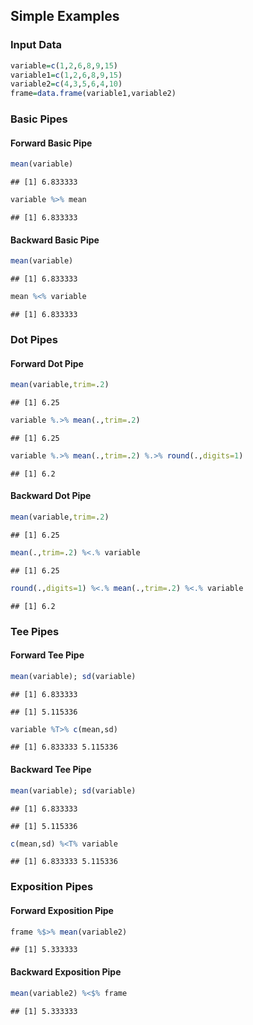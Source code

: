 
## Simple Examples

### Input Data

```r
variable=c(1,2,6,8,9,15)
variable1=c(1,2,6,8,9,15)
variable2=c(4,3,5,6,4,10)
frame=data.frame(variable1,variable2)
```

### Basic Pipes

#### Forward Basic Pipe

```r
mean(variable)
```

```
## [1] 6.833333
```

```r
variable %>% mean
```

```
## [1] 6.833333
```

#### Backward Basic Pipe

```r
mean(variable)
```

```
## [1] 6.833333
```

```r
mean %<% variable
```

```
## [1] 6.833333
```

### Dot Pipes

#### Forward Dot Pipe

```r
mean(variable,trim=.2)
```

```
## [1] 6.25
```

```r
variable %.>% mean(.,trim=.2)
```

```
## [1] 6.25
```

```r
variable %.>% mean(.,trim=.2) %.>% round(.,digits=1)
```

```
## [1] 6.2
```

#### Backward Dot Pipe

```r
mean(variable,trim=.2)
```

```
## [1] 6.25
```

```r
mean(.,trim=.2) %<.% variable
```

```
## [1] 6.25
```

```r
round(.,digits=1) %<.% mean(.,trim=.2) %<.% variable
```

```
## [1] 6.2
```

### Tee Pipes

#### Forward Tee Pipe

```r
mean(variable); sd(variable)
```

```
## [1] 6.833333
```

```
## [1] 5.115336
```

```r
variable %T>% c(mean,sd)
```

```
## [1] 6.833333 5.115336
```

#### Backward Tee Pipe

```r
mean(variable); sd(variable)
```

```
## [1] 6.833333
```

```
## [1] 5.115336
```

```r
c(mean,sd) %<T% variable
```

```
## [1] 6.833333 5.115336
```

### Exposition Pipes

#### Forward Exposition Pipe

```r
frame %$>% mean(variable2)
```

```
## [1] 5.333333
```

#### Backward Exposition Pipe

```r
mean(variable2) %<$% frame
```

```
## [1] 5.333333
```
